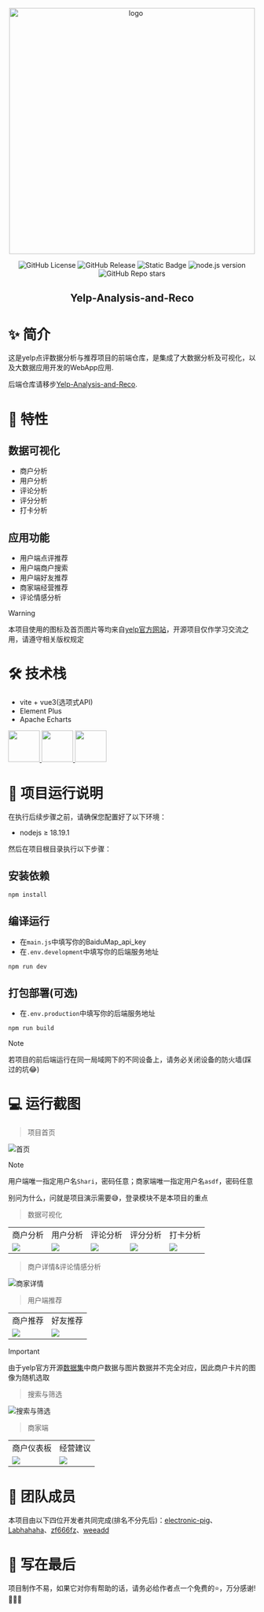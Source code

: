 <div align="center">
    <p align="center">
        <img src="https://github.com/electronic-pig/Yelp-Analysis-and-Reco_frontend/assets/103497254/c430bbf2-fa74-4235-b078-0f4b7b571353" alt="logo" width="500" />
    </p>
    
![GitHub License](https://img.shields.io/github/license/electronic-pig/Yelp-Analysis-and-Reco_frontend)
![GitHub Release](https://img.shields.io/github/v/release/electronic-pig/Yelp-Analysis-and-Reco_frontend)
![Static Badge](https://img.shields.io/badge/contributors-4-lightblue)
![node.js version](https://img.shields.io/badge/nodejs-18+-orange.svg)
![GitHub Repo stars](https://img.shields.io/github/stars/electronic-pig/Yelp-Analysis-and-Reco_frontend)

<h2 align="center">Yelp-Analysis-and-Reco</h2>
</div>

# ✨ 简介

这是yelp点评数据分析与推荐项目的前端仓库，是集成了大数据分析及可视化，以及大数据应用开发的WebApp应用.

后端仓库请移步[Yelp-Analysis-and-Reco](https://github.com/Labhahaha/Yelp-Analysis-and-Reco).

# 🎉 特性

## 数据可视化

- 商户分析
- 用户分析
- 评论分析
- 评分分析
- 打卡分析

## 应用功能

- 用户端点评推荐
- 用户端商户搜索
- 用户端好友推荐
- 商家端经营推荐
- 评论情感分析

> [!Warning]
> 本项目使用的图标及首页图片等均来自[yelp官方网站](https://www.yelp.com/)，开源项目仅作学习交流之用，请遵守相关版权规定

# 🛠 技术栈

- vite + vue3(选项式API)
- Element Plus
- Apache Echarts

<a title="vue" href="https://cn.vuejs.org/" target="_blank">
    <img height="64px" src="https://github.com/electronic-pig/Yelp-Analysis-and-Reco_frontend/assets/103497254/5d6e1a71-1ac2-4043-866b-17ae33afadfd"/>
</a>
<a title="element-plus" href="https://element-plus.org/zh-CN/" target="_blank">
    <img height="64px" src="https://github.com/electronic-pig/Yelp-Analysis-and-Reco_frontend/assets/103497254/795c9710-e667-49b8-8514-2cc6663b3f8c"/>
</a>
<a title="echarts" href="https://echarts.apache.org/zh/index.html" target="_blank">
    <img height="64px" src="https://github.com/electronic-pig/Yelp-Analysis-and-Reco_frontend/assets/103497254/0106ecb9-df25-4f3c-a27e-d763a75b14af"/>
</a>


# 🚀 项目运行说明

在执行后续步骤之前，请确保您配置好了以下环境：

- nodejs ≥ 18.19.1

然后在项目根目录执行以下步骤：

## 安装依赖
```sh
npm install
```

## 编译运行
- 在`main.js`中填写你的BaiduMap_api_key
- 在`.env.development`中填写你的后端服务地址
```sh
npm run dev
```

## 打包部署(可选)
- 在`.env.production`中填写你的后端服务地址
```sh
npm run build
```
> [!NOTE]
> 若项目的前后端运行在同一局域网下的不同设备上，请务必关闭设备的防火墙(踩过的坑😂)

# 💻 运行截图
> 项目首页

![首页](https://github.com/electronic-pig/Yelp-Analysis-and-Reco_frontend/assets/103497254/28c9ad69-ae7c-49ce-b4da-c761a6a77218)

> [!NOTE]
> 用户端唯一指定用户名`Shari`，密码任意；商家端唯一指定用户名`asdf`，密码任意
> 
> 别问为什么，问就是项目演示需要😅，登录模块不是本项目的重点

> 数据可视化

<table>
    <tr>
        <td align="center">商户分析</td>
        <td align="center">用户分析</td>
        <td align="center">评论分析</td>
        <td align="center">评分分析</td>
        <td align="center">打卡分析</td>
    </tr>
    <tr>
        <td><img src="https://github.com/electronic-pig/Yelp-Analysis-and-Reco_frontend/assets/103497254/1def87ac-3fcd-4da2-8710-01336098e87b"></td>
        <td><img src="https://github.com/electronic-pig/Yelp-Analysis-and-Reco_frontend/assets/103497254/65b6ff85-fdcc-444c-8b73-7eb62a38381d"></td>
        <td><img src="https://github.com/electronic-pig/Yelp-Analysis-and-Reco_frontend/assets/103497254/611e2552-f661-4926-8c3c-3d180b556a13"></td>
        <td><img src="https://github.com/electronic-pig/Yelp-Analysis-and-Reco_frontend/assets/103497254/b2748536-b8dc-4b3a-945d-95db0632b730"></td>
        <td><img src="https://github.com/electronic-pig/Yelp-Analysis-and-Reco_frontend/assets/103497254/a0fed411-1d6d-4fcc-8239-4e12cf69aecb"></td>
    </tr>
</table>

> 商户详情&评论情感分析

![商家详情](https://github.com/electronic-pig/Yelp-Analysis-and-Reco_frontend/assets/103497254/fe525a1c-5c69-4962-9dd3-9f3e617791c4)

> 用户端推荐

<table>
    <tr>
        <td align="center">商户推荐</td>
        <td align="center">好友推荐</td>
    </tr>
    <tr>
        <td><img src="https://github.com/electronic-pig/Yelp-Analysis-and-Reco_frontend/assets/103497254/629e1db3-7b61-4c5d-bd63-ce429684f6dc"></td>
        <td><img src="https://github.com/electronic-pig/Yelp-Analysis-and-Reco_frontend/assets/103497254/ad97e875-6336-43f5-8c35-538ffe74e29f"></td>
    </tr>
</table>

> [!Important]
> 由于yelp官方开源[数据集](https://www.yelp.com/dataset)中商户数据与图片数据并不完全对应，因此商户卡片的图像为随机选取

> 搜索与筛选

![搜索与筛选](https://github.com/electronic-pig/Yelp-Analysis-and-Reco_frontend/assets/103497254/d86b9dea-8633-4579-bb84-ed11bfb17e4b)


> 商家端

<table>
    <tr>
        <td align="center">商户仪表板</td>
        <td align="center">经营建议</td>
    </tr>
    <tr>
        <td><img src="https://github.com/electronic-pig/Yelp-Analysis-and-Reco_frontend/assets/103497254/c608bfcc-0490-471b-af61-0688d2ae8ba3"></td>
        <td><img src="https://github.com/electronic-pig/Yelp-Analysis-and-Reco_frontend/assets/103497254/6b3ece34-3561-43a4-be17-5cd56cc2b8b2"></td>
    </tr>
</table>

# 💖 团队成员
本项目由以下四位开发者共同完成(排名不分先后)：[electronic-pig](https://github.com/electronic-pig)、[Labhahaha](https://github.com/Labhahaha)、[zf666fz](https://github.com/zf666fz)、[weeadd](https://github.com/weeadd)

# 📄 写在最后
项目制作不易，如果它对你有帮助的话，请务必给作者点一个免费的⭐，万分感谢!🙏🙏🙏
